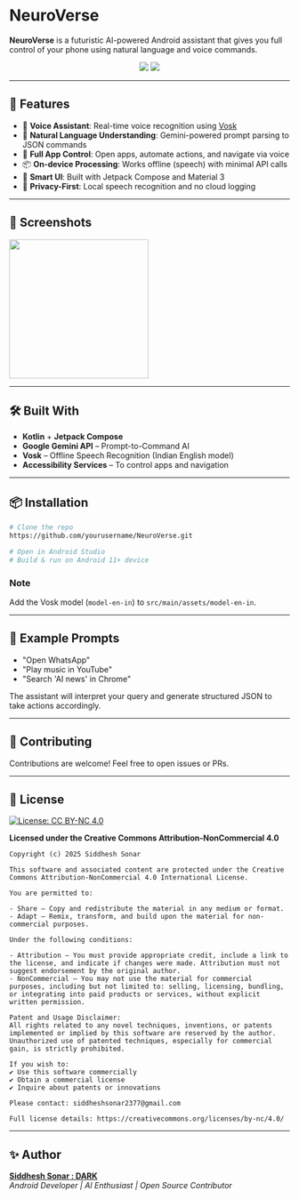 # NeuroVerse

**NeuroVerse** is a futuristic AI-powered Android assistant that gives you full control of your phone using natural language and voice commands.

<p align="center">
  <img src="https://img.shields.io/badge/Built%20With-Kotlin%20%7C%20Jetpack%20Compose-blue" />
  <img src="https://img.shields.io/badge/AI-Gemini%20API%20%7C%20Vosk-red" />
</p>

---

## 🚀 Features

- 🎤 **Voice Assistant**: Real-time voice recognition using [Vosk](https://alphacephei.com/vosk/)
- 🤖 **Natural Language Understanding**: Gemini-powered prompt parsing to JSON commands
- 📱 **Full App Control**: Open apps, automate actions, and navigate via voice
- 📦 **On-device Processing**: Works offline (speech) with minimal API calls
- 🧠 **Smart UI**: Built with Jetpack Compose and Material 3
- 🔐 **Privacy-First**: Local speech recognition and no cloud logging

---

## 📸 Screenshots

<img src="https://github.com/user-attachments/assets/1eda42a8-8e76-4401-b6fc-85cf24bf8a31" width="250"/>



---

## 🛠️ Built With

- **Kotlin** + **Jetpack Compose**
- **Google Gemini API** – Prompt-to-Command AI
- **Vosk** – Offline Speech Recognition (Indian English model)
- **Accessibility Services** – To control apps and navigation

---

## 📦 Installation

```bash
# Clone the repo
https://github.com/yourusername/NeuroVerse.git

# Open in Android Studio
# Build & run on Android 11+ device
```

### Note
Add the Vosk model (`model-en-in`) to `src/main/assets/model-en-in`.

---

## 🧠 Example Prompts

- "Open WhatsApp"
- "Play music in YouTube"
- "Search 'AI news' in Chrome"

The assistant will interpret your query and generate structured JSON to take actions accordingly.

---

## 🤝 Contributing

Contributions are welcome! Feel free to open issues or PRs.

---

## 📄 License
[![License: CC BY-NC 4.0](https://img.shields.io/badge/License-BY--NC%204.0-lightgrey.svg)](https://creativecommons.org/licenses/by-nc/4.0/)


**Licensed under the Creative Commons Attribution-NonCommercial 4.0**

```
Copyright (c) 2025 Siddhesh Sonar

This software and associated content are protected under the Creative Commons Attribution-NonCommercial 4.0 International License.

You are permitted to:

- Share — Copy and redistribute the material in any medium or format.
- Adapt — Remix, transform, and build upon the material for non-commercial purposes.

Under the following conditions:

- Attribution — You must provide appropriate credit, include a link to the license, and indicate if changes were made. Attribution must not suggest endorsement by the original author.
- NonCommercial — You may not use the material for commercial purposes, including but not limited to: selling, licensing, bundling, or integrating into paid products or services, without explicit written permission.

Patent and Usage Disclaimer:
All rights related to any novel techniques, inventions, or patents implemented or implied by this software are reserved by the author. Unauthorized use of patented techniques, especially for commercial gain, is strictly prohibited.

If you wish to:
✔ Use this software commercially
✔ Obtain a commercial license
✔ Inquire about patents or innovations

Please contact: siddheshsonar2377@gmail.com

Full license details: https://creativecommons.org/licenses/by-nc/4.0/
```


---

## ✨ Author

**[Siddhesh Sonar : DARK ](https://github.com/Siddhesh2377)**  
*Android Developer | AI Enthusiast | Open Source Contributor*
